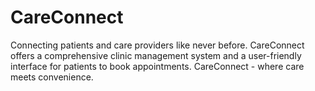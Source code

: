 # CareConnect
Connecting patients and care providers like never before. CareConnect offers a comprehensive clinic management system and a user-friendly interface for patients to book appointments. CareConnect - where care meets convenience.
